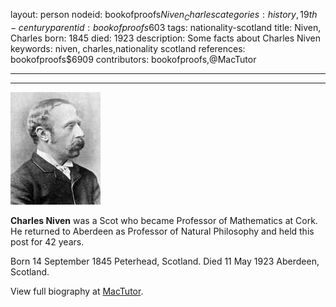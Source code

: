 layout: person
nodeid: bookofproofs$Niven_Charles
categories: history,19th-century
parentid: bookofproofs$603
tags: nationality-scotland
title: Niven, Charles
born: 1845
died: 1923
description: Some facts about Charles Niven
keywords: niven, charles,nationality scotland
references: bookofproofs$6909
contributors: bookofproofs,@MacTutor

---


---

![Niven_Charles.jpg](https://github.com/bookofproofs/bookofproofs.github.io/blob/main/_sources/_assets/images/portraits/Niven_Charles.jpg?raw=true)

**Charles Niven** was a Scot who became Professor of Mathematics at Cork. He returned to Aberdeen as Professor of Natural Philosophy and held this post for 42 years.

Born 14 September 1845 Peterhead, Scotland. Died 11 May 1923 Aberdeen, Scotland.


View full biography at [MacTutor](https://mathshistory.st-andrews.ac.uk/Biographies/Niven_Charles/).